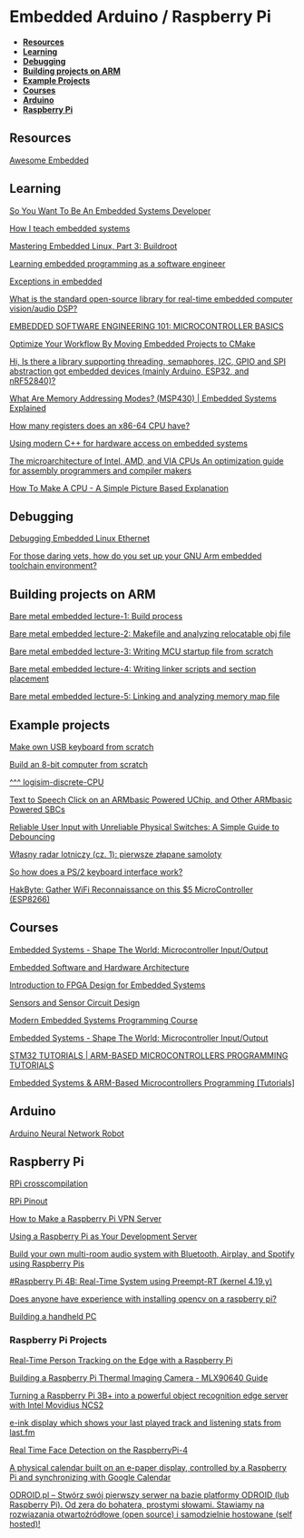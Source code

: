 
# Embedded Arduino / Raspberry Pi

* **[Resources](#resources)**
* **[Learning](#learning)**
* **[Debugging](#debugging)**
* **[Building projects on ARM](#building-projects-on-arm)**
* **[Example Projects](#example-projects)**
* **[Courses](#courses)**
* **[Arduino](#arduino)**
* **[Raspberry Pi](#raspberry-pi)**

## Resources

[Awesome Embedded](https://github.com/nhivp/Awesome-Embedded)

## Learning

[So You Want To Be An Embedded Systems Developer](https://www.embeddedrelated.com/showarticle/1324.php)

[How I teach embedded systems](https://jaycarlson.net/2019/07/26/how-i-teach-embedded-systems/)

[Mastering Embedded Linux, Part 3: Buildroot](https://www.thirtythreeforty.net/posts/2020/01/mastering-embedded-linux-part-3-buildroot/)

[Learning embedded programming as a software engineer](https://blog.athrunen.dev/learning-hardware-programming-as-a-software-engineer/)

[Exceptions in embedded](https://www.research.ed.ac.uk/portal/en/publications/lowcost-deterministic-c-exceptions-for-embedded-systems(2cfc59d5-fa95-45e0-83b2-46e51098cf1f).html)

[What is the standard open-source library for real-time embedded computer vision/audio DSP?](https://www.reddit.com/r/embedded/comments/feoftd/what_is_the_standard_opensource_library_for/)

[EMBEDDED SOFTWARE ENGINEERING 101: MICROCONTROLLER BASICS](https://embedded.fm/blog/2016/2/27/embedded-software-engineering-101-microcontroller-basics)

[Optimize Your Workflow By Moving Embedded Projects to CMake](https://dornerworks.com/blog/moving-embedded-projects-to-cmake)

[Hi, Is there a library supporting threading, semaphores, I2C, GPIO and SPI abstraction got embedded devices (mainly Arduino, ESP32, and nRF52840)?](https://www.reddit.com/r/embedded/comments/hjg3px/esp32_arduino_nrf52840/)

[What Are Memory Addressing Modes? (MSP430) | Embedded Systems Explained](https://youtu.be/Gk4yFmTVZec?list=PLeAb9_hv082weQ10WcvFfLBlNcCYXlQ4q)

[How many registers does an x86-64 CPU have?](https://blog.yossarian.net/2020/11/30/How-many-registers-does-an-x86-64-cpu-have)

[Using modern C++ for hardware access on embedded systems](https://www.reddit.com/r/embedded/comments/kmq2ga/using_modern_c_for_hardware_access_on_embedded/)

[The microarchitecture of Intel, AMD, and VIA CPUs An optimization guide for assembly programmers and compiler makers](https://www.agner.org/optimize/microarchitecture.pdf)

[How To Make A CPU - A Simple Picture Based Explanation](https://blog.robertelder.org/how-to-make-a-cpu/)

## Debugging

[Debugging Embedded Linux Ethernet](https://vmb-tech.com/blog/debugging-embedded-ethernet.html)

[For those daring vets, how do you set up your GNU Arm embedded toolchain environment?](https://www.reddit.com/r/embedded/comments/hk3eo1/for_those_daring_vets_how_do_you_set_up_your_gnu/)

## Building projects on ARM

[Bare metal embedded lecture-1: Build process](https://youtu.be/qWqlkCLmZoE)

[Bare metal embedded lecture-2: Makefile and analyzing relocatable obj file](https://youtu.be/Bsq6P1B8JqI)

[Bare metal embedded lecture-3: Writing MCU startup file from scratch](https://youtu.be/2Hm8eEHsgls)

[Bare metal embedded lecture-4: Writing linker scripts and section placement](https://youtu.be/B7oKdUvRhQQ)

[Bare metal embedded lecture-5: Linking and analyzing memory map file](https://youtu.be/5aafG5mjZ_Y)

## Example projects

[Make own USB keyboard from scratch](http://blakesmith.me/2019/01/16/making-my-own-usb-keyboard-from-scratch.html)

[Build an 8-bit computer from scratch](https://eater.net/8bit)

[^^^ logisim-discrete-CPU](https://github.com/eddiewastaken/logisim-discrete-CPU)

[Text to Speech Click on an ARMbasic Powered UChip, and Other ARMbasic Powered SBCs](https://www.instructables.com/id/Text-to-Speech-Click-on-an-ARMbasic-Powered-UChip-/)

[Reliable User Input with Unreliable Physical Switches: A Simple Guide to Debouncing](https://mrdrprofbolt.wordpress.com/2020/05/07/reliable-user-input-with-unreliable-physical-switches-a-simple-guide-to-debouncing/)

[Własny radar lotniczy (cz. 1): pierwsze złapane samoloty](https://pyrfekt.com/wlasny-radar-lotniczy-cz-1-pierwsze-zlapane-samoloty/)

[So how does a PS/2 keyboard interface work?](https://youtu.be/7aXbh9VUB3U)

[HakByte: Gather WiFi Reconnaissance on this $5 MicroController (ESP8266)](https://youtu.be/SPOCmnPj41E)

## Courses

[Embedded Systems - Shape The World: Microcontroller Input/Output](https://www.edx.org/course/embedded-systems-shape-the-world-microcontroller-i)

[Embedded Software and Hardware Architecture](https://www.coursera.org/learn/embedded-software-hardware)

[Introduction to FPGA Design for Embedded Systems](https://www.coursera.org/learn/intro-fpga-design-embedded-systems)

[Sensors and Sensor Circuit Design](https://www.coursera.org/learn/sensors-circuit-interface)

[Modern Embedded Systems Programming Course](https://www.youtube.com/playlist?list=PLPW8O6W-1chwyTzI3BHwBLbGQoPFxPAPM)

[Embedded Systems - Shape The World: Microcontroller Input/Output](https://www.edx.org/course/embedded-systems-shape-the-world-microcontroller-i)

[STM32 TUTORIALS | ARM-BASED MICROCONTROLLERS PROGRAMMING TUTORIALS](https://deepbluembedded.com/stm32-arm-programming-tutorials/)

[Embedded Systems & ARM-Based Microcontrollers Programming [Tutorials]](https://www.reddit.com/r/ECE/comments/hl6fkg/embedded_systems_armbased_microcontrollers/)

## Arduino

[Arduino Neural Network Robot](https://github.com/IdleHandsProject/makennbot)

## Raspberry Pi

[RPi crosscompilation](https://github.com/HesselM/rpicross_notes)

[RPi Pinout](https://pinout.xyz/)

[How to Make a Raspberry Pi VPN Server](https://www.electromaker.io/tutorial/blog/raspberry-pi-vpn-server)

[Using a Raspberry Pi as Your Development Server](https://dev.to/pluralsight/using-a-raspberry-pi-as-your-development-server-28c)

[Build your own multi-room audio system with Bluetooth, Airplay, and Spotify using Raspberry Pis](https://www.balena.io/blog/diy-raspberry-pi-multi-room-audio-system/)

[#Raspberry Pi 4B: Real-Time System using Preempt-RT (kernel 4.19.y)](https://lemariva.com/blog/2019/08/raspberry-pi-4b-preempt-rt-kernel-419y-performance-test)

[Does anyone have experience with installing opencv on a raspberry pi?](https://www.reddit.com/r/opencv/comments/g89k7r/question_does_anyone_have_experience_with/)

[Building a handheld PC](https://bytewelder.com/posts/2023/05/20/building-a-handheld-pc.html)

### Raspberry Pi Projects

[Real-Time Person Tracking on the Edge with a Raspberry Pi](https://heartbeat.fritz.ai/real-time-person-tracking-on-the-edge-with-a-raspberry-pi-93ae636af9fa)

[Building a Raspberry Pi Thermal Imaging Camera - MLX90640 Guide](https://www.reddit.com/r/raspberry_pi/comments/i75260/building_a_raspberry_pi_thermal_imaging_camera/)

[Turning a Raspberry Pi 3B+ into a powerful object recognition edge server with Intel Movidius NCS2](https://towardsdatascience.com/turning-a-raspberry-pi-3b-into-an-object-recognition-server-with-intel-movidius-ncs2-8dcfebebb2d6)

[e-ink display which shows your last played track and listening stats from last.fm](https://www.reddit.com/r/raspberry_pi/comments/h7tkqi/eink_display_which_shows_your_last_played_track/)

[Real Time Face Detection on the RaspberryPi-4](https://www.instructables.com/id/Real-Time-Face-Detection-on-the-RaspberryPi-4/)

[A physical calendar built on an e-paper display, controlled by a Raspberry Pi and synchronizing with Google Calendar](https://github.com/speedyg0nz/MagInkCal)

[ODROID.pl – Stwórz swój pierwszy serwer na bazie platformy ODROID (lub Raspberry Pi). Od zera do bohatera, prostymi słowami. Stawiamy na rozwiązania otwartoźródłowe (open source) i samodzielnie hostowane (self hosted)!](https://odroid.pl/blog/spis-tresci/)
